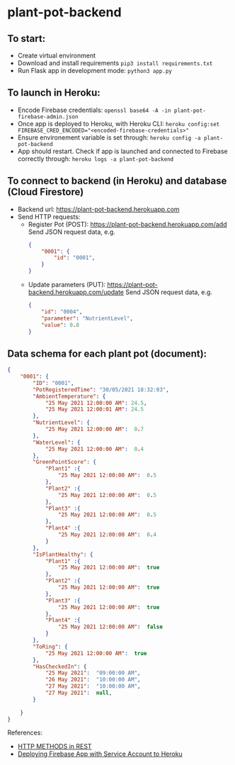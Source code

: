 # plant-pot-backend

## To start:
* Create virtual environment
* Download and install requirements `pip3 install requirements.txt`
* Run Flask app in development mode: `python3 app.py`

## To launch in Heroku:
* Encode Firebase credentials: 
`openssl base64 -A -in plant-pot-firebase-admin.json`
* Once app is deployed to Heroku, with Heroku CLI:
 `heroku config:set FIREBASE_CRED_ENCODED="<encoded-firebase-credentials>"`
 * Ensure environement variable is set through:
 `heroku config -a plant-pot-backend`
 * App should restart. Check if app is launched and connected to Firebase correctly through: 
 `heroku logs -a plant-pot-backend`

 ## To connect to backend (in Heroku) and database (Cloud Firestore)
 * Backend url: https://plant-pot-backend.herokuapp.com
 * Send HTTP requests:
    * Register Pot (POST): https://plant-pot-backend.herokuapp.com/add
        Send JSON request data, e.g.
        ```json
        {
            "0001": {
                "id": "0001",
            }
        }
        ```
    * Update parameters (PUT): https://plant-pot-backend.herokuapp.com/update
        Send JSON request data, e.g.
        ```json
        {
            "id": "0004",
            "parameter": "NutrientLevel", 
            "value": 0.8
        }
        ```

## Data schema for each plant pot (document):
```json
{
    "0001": {
        "ID": "0001",
        "PotRegisteredTime": "30/05/2021 18:32:03",
        "AmbientTemperature": {
            "25 May 2021 12:00:00 AM": 24.5,
            "25 May 2021 12:00:01 AM": 24.5
        }, 
        "NutrientLevel": {
            "25 May 2021 12:00:00 AM":  0.7
        },
        "WaterLevel": {
            "25 May 2021 12:00:00 AM":  0.4
        },
        "GreenPointScore": {
            "Plant1" :{
                "25 May 2021 12:00:00 AM":  0.5
            },
            "Plant2" :{
                "25 May 2021 12:00:00 AM":  0.5
            },
            "Plant3" :{
                "25 May 2021 12:00:00 AM":  0.5
            },
            "Plant4" :{
                "25 May 2021 12:00:00 AM":  0.4
            }
        },
        "IsPlantHealthy": {
            "Plant1" :{
                "25 May 2021 12:00:00 AM":  true
            },
            "Plant2" :{
                "25 May 2021 12:00:00 AM":  true
            },
            "Plant3" :{
                "25 May 2021 12:00:00 AM":  true
            },
            "Plant4" :{
                "25 May 2021 12:00:00 AM":  false
            }        
        },
        "ToRing": {
            "25 May 2021 12:00:00 AM":  true
        },
        "HasCheckedIn": {
            "25 May 2021":  "09:00:00 AM",
            "26 May 2021":  "10:00:00 AM",
            "27 May 2021":  "10:00:00 AM",
            "27 May 2021":  null,
        }
        
    }
}
```


References:
* [HTTP METHODS in REST](https://stackoverflow.com/questions/31089221/what-is-the-difference-between-put-post-and-patch)
* [Deploying Firebase App with Service Account to Heroku](https://stackoverflow.com/questions/41287108/deploying-firebase-app-with-service-account-to-heroku-environment-variables-wit)